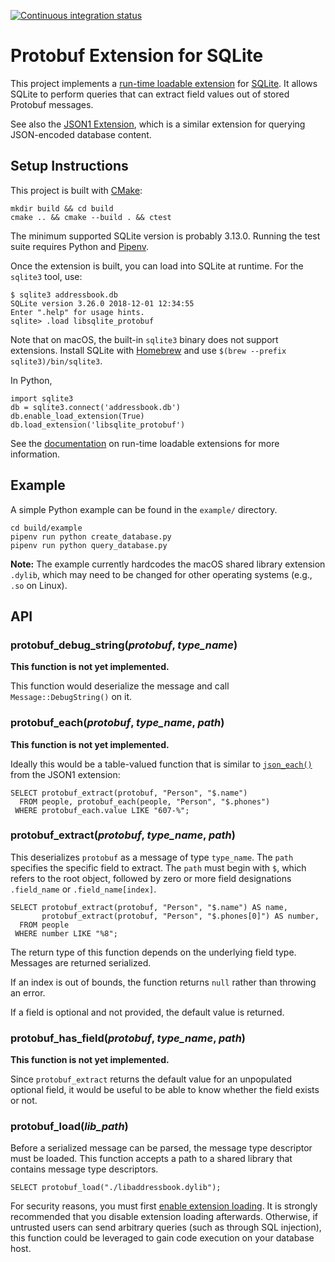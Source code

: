 [![Continuous integration status](https://travis-ci.org/rgov/sqlite-protobuf.svg?branch=master)](https://travis-ci.org/rgov/sqlite-protobuf)

# Protobuf Extension for SQLite

This project implements a [run-time loadable extension][ext] for [SQLite][]. It
allows SQLite to perform queries that can extract field values out of stored
Protobuf messages.

[ext]: https://www.sqlite.org/loadext.html
[SQLite]: https://www.sqlite.org/

See also the [JSON1 Extension][json1], which is a similar extension for querying
JSON-encoded database content.

[json1]: https://www.sqlite.org/json1.html


## Setup Instructions

This project is built with [CMake][]:

[CMake]: https://cmake.org

    mkdir build && cd build
    cmake .. && cmake --build . && ctest

The minimum supported SQLite version is probably 3.13.0. Running the test suite
requires Python and [Pipenv][].

[Pipenv]: https://github.com/pypa/pipenv

Once the extension is built, you can load into SQLite at runtime. For the
`sqlite3` tool, use:

    $ sqlite3 addressbook.db
    SQLite version 3.26.0 2018-12-01 12:34:55
    Enter ".help" for usage hints.
    sqlite> .load libsqlite_protobuf

Note that on macOS, the built-in `sqlite3` binary does not support extensions.
Install SQLite with [Homebrew][] and use `$(brew --prefix sqlite3)/bin/sqlite3`.

[Homebrew]: https://brew.sh/

In Python,

    import sqlite3
    db = sqlite3.connect('addressbook.db')
    db.enable_load_extension(True)
    db.load_extension('libsqlite_protobuf')

See the [documentation][ext] on run-time loadable extensions for more
information.


## Example

A simple Python example can be found in the `example/` directory.

    cd build/example
    pipenv run python create_database.py
    pipenv run python query_database.py

**Note:** The example currently hardcodes the macOS shared library extension
`.dylib`, which may need to be changed for other operating systems (e.g., `.so`
on Linux).


## API

### protobuf\_debug\_string(_protobuf_, _type\_name_)

**This function is not yet implemented.**

This function would deserialize the message and call `Message::DebugString()` on
it.

### protobuf\_each(_protobuf_, _type\_name_, _path_)

**This function is not yet implemented.**

Ideally this would be a table-valued function that is similar to
[`json_each()`][json1_each] from the JSON1 extension:

    SELECT protobuf_extract(protobuf, "Person", "$.name")
      FROM people, protobuf_each(people, "Person", "$.phones")
     WHERE protobuf_each.value LIKE "607-%";

[json1_each]: https://www.sqlite.org/json1.html#jeach

### protobuf\_extract(_protobuf_, _type\_name_, _path_)

This deserializes `protobuf` as a message of type `type_name`. The `path`
specifies the specific field to extract. The `path` must begin with `$`, which
refers to the root object, followed by zero or more field designations
`.field_name` or `.field_name[index]`.

    SELECT protobuf_extract(protobuf, "Person", "$.name") AS name,
           protobuf_extract(protobuf, "Person", "$.phones[0]") AS number,
      FROM people
     WHERE number LIKE "%8";

The return type of this function depends on the underlying field type. Messages
are returned serialized.

If an index is out of bounds, the function returns `null` rather than throwing
an error.

If a field is optional and not provided, the default value is returned.


### protobuf\_has\_field(_protobuf_, _type\_name_, _path_)

**This function is not yet implemented.**

Since `protobuf_extract` returns the default value for an unpopulated optional
field, it would be useful to be able to know whether the field exists or not.


### protobuf\_load(_lib\_path_)

Before a serialized message can be parsed, the message type descriptor must be
loaded. This function accepts a path to a shared library that contains message
type descriptors.

    SELECT protobuf_load("./libaddressbook.dylib");

For security reasons, you must first [enable extension loading][ext-load]. It is
strongly recommended that you disable extension loading afterwards. Otherwise,
if untrusted users can send arbitrary queries (such as through SQL injection),
this function could be leveraged to gain code execution on your database host.

[ext-load]: https://www.sqlite.org/c3ref/enable_load_extension.html
